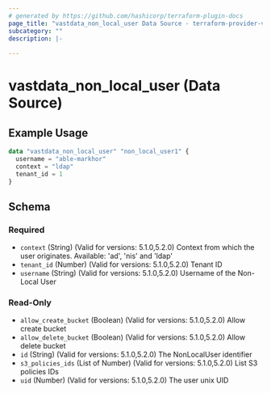 ```yaml
---
# generated by https://github.com/hashicorp/terraform-plugin-docs
page_title: "vastdata_non_local_user Data Source - terraform-provider-vastdata"
subcategory: ""
description: |-
  
---
```


# vastdata_non_local_user (Data Source)



## Example Usage

```terraform
data "vastdata_non_local_user" "non_local_user1" {
  username = "able-markhor"
  context = "ldap"
  tenant_id = 1
}
```

<!-- schema generated by tfplugindocs -->
## Schema

### Required

- `context` (String) (Valid for versions: 5.1.0,5.2.0) Context from which the user originates. Available: 'ad', 'nis' and 'ldap'
- `tenant_id` (Number) (Valid for versions: 5.1.0,5.2.0) Tenant ID
- `username` (String) (Valid for versions: 5.1.0,5.2.0) Username of the Non-Local User

### Read-Only

- `allow_create_bucket` (Boolean) (Valid for versions: 5.1.0,5.2.0) Allow create bucket
- `allow_delete_bucket` (Boolean) (Valid for versions: 5.1.0,5.2.0) Allow delete bucket
- `id` (String) (Valid for versions: 5.1.0,5.2.0) The NonLocalUser identifier
- `s3_policies_ids` (List of Number) (Valid for versions: 5.1.0,5.2.0) List S3 policies IDs
- `uid` (Number) (Valid for versions: 5.1.0,5.2.0) The user unix UID
